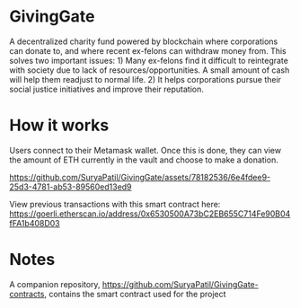 # GivingGate
A decentralized charity fund powered by blockchain where corporations can donate to, and where recent ex-felons can withdraw money from. This solves two important issues: 1) Many ex-felons find it difficult to reintegrate with society due to lack of resources/opportunities. A small amount of cash will help them readjust to normal life. 2) It helps corporations pursue their social justice initiatives and improve their reputation.

# How it works
Users connect to their Metamask wallet. Once this is done, they can view the amount of ETH currently in the vault and choose to make a donation. 



https://github.com/SuryaPatil/GivingGate/assets/78182536/6e4fdee9-25d3-4781-ab53-89560ed13ed9

View previous transactions with this smart contract here: https://goerli.etherscan.io/address/0x6530500A73bC2EB655C714Fe90B04fFA1b408D03

# Notes
A companion repository, https://github.com/SuryaPatil/GivingGate-contracts, contains the smart contract used for the project

